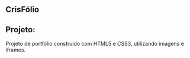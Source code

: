 ## CrisFólio

## Projeto:
Projeto de portfólio construído com HTML5 e CSS3, utilizando imagens e iframes.
